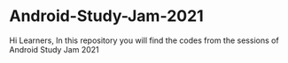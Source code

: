 # Android-Study-Jam-2021

Hi Learners,
In this repository you will find the codes from the sessions of Android Study Jam 2021

